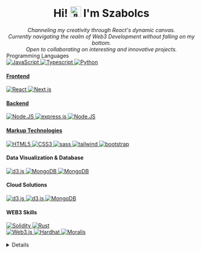 <h1  align="center">Hi! <img  src="https://gist.githubusercontent.com/arunprakashpj/48aa20057048b46c6f9ba9d114a8b76f/raw/69a9d496f651091a509ea8d9913c4aef5c419afb/Hi.gif"  width="28px"  alt="👋"> I'm Szabolcs</h1>


<center><i>Channeling my creativity through React's dynamic canvas. </i> 
<br>
<i>Currently navigating the realm of Web3 Development without falling on my bottom. </i>
<br>
<i> Open to collaborating on interesting and innovative projects.</i>
<br>
</center


  

#### Programming Languages

<div class="container">  
<a href="https://github.com/szabolcsthedeveloper">  
<img src="https://img.shields.io/badge/javascript-black?style=for-the-badge&logo=javascript" alt="JavaScript">  
 <a href="https://github.com/szabolcsthedeveloper">  <img src="https://img.shields.io/badge/typescript-black?style=for-the-badge&logo=typescript" alt="Typescript">  </a>  </a>  
<a href="https://github.com/szabolcsthedeveloper">  
<img src="https://img.shields.io/badge/python-black?style=for-the-badge&logo=python" alt="Python">  </a>  <a href="https://github.com/szabolcsthedeveloper"> </div>

#### Frontend


<div class="container">  <a href="https://github.com/szabolcsthedeveloper">  <img src="https://img.shields.io/badge/react-black?style=for-the-badge&logo=react" alt="React">  </a>  <a href="https://github.com/szabolcsthedeveloper">  <img src="https://img.shields.io/badge/next.js-black?style=for-the-badge&logo=next.js" alt="Next.js">  </a>  
<a href="https://github.com/szabolcsthedeveloper">

#### Backend

<a href="https://github.com/szabolcsthedeveloper">  <img src="https://img.shields.io/badge/Node.JS-black?style=for-the-badge&logo=node.js" alt="Node.JS">  </a>  <a href="https://github.com/szabolcsthedeveloper">  <img src="https://img.shields.io/badge/express.js-black?style=for-the-badge&logo=express" alt="express.js">  </a>  <a href="https://github.com/szabolcsthedeveloper">  <img src="https://img.shields.io/badge/postman-black?style=for-the-badge&logo=postman" alt="Node.JS">  </a>  <a href="https://github.com/szabolcsthedeveloper"> 

#### Markup Technologies
<a href="https://hub.docker.com/u/szabolcsthedeveloper">  <img src="https://img.shields.io/badge/html5-black?style=for-the-badge&logo=html5" alt="HTML5">  </a>  <a href="https://hub.docker.com/u/szabolcsthedeveloper">  <img src="https://img.shields.io/badge/css3-black?style=for-the-badge&logo=css3" alt="CSS3">  </a>  <a href="https://github.com/szabolcsthedeveloper">  <img src="https://img.shields.io/badge/sass-black?style=for-the-badge&logo=sass" alt="sass">  </a> <a href="https://github.com/szabolcsthedeveloper">  <img src="https://img.shields.io/badge/tailwind-black?style=for-the-badge&logo=tailwindcss" alt="tailwind">  </a> 
<a href="https://github.com/szabolcsthedeveloper">  <img src="https://img.shields.io/badge/bootstrap-black?style=for-the-badge&logo=bootstrap" alt="bootstrap">  </a>

#### Data Visualization & Database
<a href="https://github.com/szabolcsthedeveloper">  <img src="https://img.shields.io/badge/d3.js-black?style=for-the-badge&logo=d3.js" alt="d3.js">  </a> 
<a href="https://github.com/szabolcsthedeveloper">  <img src="https://img.shields.io/badge/MongoDB-black?style=for-the-badge&logo=mongodb" alt="MongoDB">  </a> 
<a href="https://github.com/szabolcsthedeveloper">  <img src="https://img.shields.io/badge/mongoose-black?style=for-the-badge&logo=mongoose" alt="MongoDB">  </a>  </div> 


#### Cloud Solutions
<a href="https://github.com/szabolcsthedeveloper">  <img src="https://img.shields.io/badge/aws-black?style=for-the-badge&logo=amazon" alt="d3.js">  </a> 
<a href="https://github.com/szabolcsthedeveloper">  <img src="https://img.shields.io/badge/docker-black?style=for-the-badge&logo=docker" alt="d3.js">  </a> 
<a href="https://github.com/szabolcsthedeveloper">  <img src="https://img.shields.io/badge/kubernetes-black?style=for-the-badge&logo=kubernetes" alt="MongoDB">  </a>  </div> 



#### WEB3 Skills

<div class="container">  <a href="https://github.com/szabolcsthedeveloper">  <img src="https://img.shields.io/badge/solidity-black?style=for-the-badge&logo=solidity" alt="Solidity">  </a>  <a href="https://github.com/szabolcsthedeveloper">  <img src="https://img.shields.io/badge/Rust-black?style=for-the-badge&logo=rust" alt="Rust">  </a>  </div> 

<div class="container">  <a href="https://github.com/szabolcsthedeveloper">  <img src="https://img.shields.io/badge/web3.js-black?style=for-the-badge&logo=web3.js" alt="Web3.js">  </a>  <a href="https://github.com/szabolcsthedeveloper">  <img src="https://img.shields.io/badge/Hardhat-black?style=for-the-badge&logo=Hardhat" alt="Hardhat">  </a>  <a href="https://github.com/szabolcsthedeveloper">  <img src="https://img.shields.io/badge/Moralis-black?style=for-the-badge&logo=Moralis" alt="Moralis">  </a>  </div>

<br>


<details>

<a href="https://github.com/szabolcsthedeveloper">
  <img src="http://github-profile-summary-cards.vercel.app/api/cards/profile-details?username=szabolcsthedeveloper&theme=transparent" />
</a>


</div>

</details>

